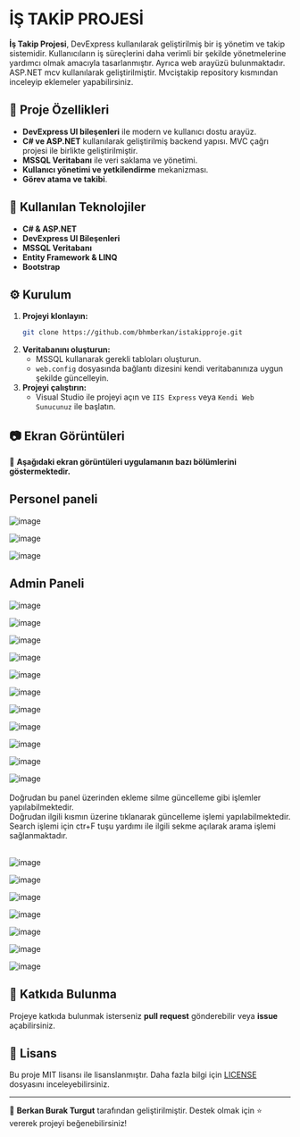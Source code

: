 # İŞ TAKİP PROJESİ

**İş Takip Projesi**, DevExpress kullanılarak geliştirilmiş bir iş yönetim ve takip sistemidir. Kullanıcıların iş süreçlerini daha verimli bir şekilde yönetmelerine yardımcı olmak amacıyla tasarlanmıştır. 
Ayrıca web arayüzü bulunmaktadır. ASP.NET mcv kullanılarak geliştirilmiştir. Mvciştakip repository kısmından inceleyip eklemeler yapabilirsiniz.

## 📌 Proje Özellikleri

- **DevExpress UI bileşenleri** ile modern ve kullanıcı dostu arayüz.
- **C# ve ASP.NET** kullanılarak geliştirilmiş backend yapısı. MVC çağrı projesi ile birlikte geliştirilmiştir.
- **MSSQL Veritabanı** ile veri saklama ve yönetimi.
- **Kullanıcı yönetimi ve yetkilendirme** mekanizması.
- **Görev atama ve takibi**.

## 🚀 Kullanılan Teknolojiler

- **C# & ASP.NET**
- **DevExpress UI Bileşenleri**
- **MSSQL Veritabanı**
- **Entity Framework & LINQ**
- **Bootstrap**

## ⚙️ Kurulum

1. **Projeyi klonlayın:**
   ```sh
   git clone https://github.com/bhmberkan/istakipproje.git
   ```
2. **Veritabanını oluşturun:**
   - MSSQL kullanarak gerekli tabloları oluşturun.
   - `web.config` dosyasında bağlantı dizesini kendi veritabanınıza uygun şekilde güncelleyin.
3. **Projeyi çalıştırın:**
   - Visual Studio ile projeyi açın ve `IIS Express` veya `Kendi Web Sunucunuz` ile başlatın.

## 📷 Ekran Görüntüleri

📌 **Aşağıdaki ekran görüntüleri uygulamanın bazı bölümlerini göstermektedir.**

## Personel paneli

![image](https://github.com/user-attachments/assets/1ee9c329-958d-461b-880a-37252e0d81f9)
<br>

![image](https://github.com/user-attachments/assets/1ec32817-ebb8-4b55-9031-b76b912c8cdc)
<br>

![image](https://github.com/user-attachments/assets/d26fd5cc-5d2b-413b-9531-fa9d3145f024)
<br>

## Admin Paneli

![image](https://github.com/user-attachments/assets/bde04edc-585c-4962-8eea-38f33175eff0)
<br>

![image](https://github.com/user-attachments/assets/b05a0913-d1d9-44e2-9155-61c046e0b824)
<br>

![image](https://github.com/user-attachments/assets/638271c7-2e0b-4016-a900-5c262ed5f0f1)
<br>

![image](https://github.com/user-attachments/assets/c7624936-a010-46cd-bfed-dc6c19dc665a)
<br>

![image](https://github.com/user-attachments/assets/6ca9ed72-b97a-4230-9e77-bdabb6556fb9)
<br>

![image](https://github.com/user-attachments/assets/f74505b2-b6f4-4758-905a-e85c57bcff47)
<br>

![image](https://github.com/user-attachments/assets/83f126a4-ea45-45fa-8a70-56b1f5b1b00e)
<br>

![image](https://github.com/user-attachments/assets/93cce043-9f58-449e-8299-2aa2490e20bd)
<br>

![image](https://github.com/user-attachments/assets/c4ef5987-1894-4d09-80da-22d144b0a740)
<br>

![image](https://github.com/user-attachments/assets/70337d2d-f859-4ce4-8d7e-5f1776d98278)
<br>

![image](https://github.com/user-attachments/assets/243101d7-f569-4151-b8d6-9c07f8a3d42a)
<br>
<br>
Doğrudan bu panel üzerinden ekleme silme güncelleme gibi işlemler yapılabilmektedir.
<br>
Doğrudan ilgili kısmın üzerine tıklanarak güncelleme işlemi yapılabilmektedir. 
<br>
Search işlemi için ctr+F tuşu yardımı ile ilgili sekme açılarak arama işlemi sağlanmaktadır.
<br>
<br>

![image](https://github.com/user-attachments/assets/4d910837-565f-4644-ad29-6e9f21677203)
<br>

![image](https://github.com/user-attachments/assets/d2f8f83e-67a9-4e72-8deb-c82a08a0f1a9)
<br>

![image](https://github.com/user-attachments/assets/ec4beaec-cd8b-4019-bfa5-482f11fbb3b2)
<br>

![image](https://github.com/user-attachments/assets/b6698fd7-fdb4-4024-b583-421f92ed1827)
<br>

![image](https://github.com/user-attachments/assets/fbb38ce7-41eb-46ab-a18c-7762e4c9f55c)
<br>

![image](https://github.com/user-attachments/assets/ef2abb7e-2a13-4383-80da-f8227c158a46)
<br>

![image](https://github.com/user-attachments/assets/5374f605-c993-4736-abdb-f243d0b09b26)
<br>

## 🤝 Katkıda Bulunma

Projeye katkıda bulunmak isterseniz **pull request** gönderebilir veya **issue** açabilirsiniz.

## 📜 Lisans

Bu proje MIT lisansı ile lisanslanmıştır. Daha fazla bilgi için [LICENSE](LICENSE) dosyasını inceleyebilirsiniz.

---
📌 **Berkan Burak Turgut** tarafından geliştirilmiştir. Destek olmak için ⭐ vererek projeyi beğenebilirsiniz!

